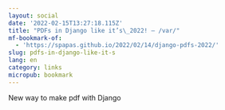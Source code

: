 ```yaml
---
layout: social
date: '2022-02-15T13:27:18.115Z'
title: "PDFs in Django like it’s\_2022! — /var/"
mf-bookmark-of:
  - 'https://spapas.github.io/2022/02/14/django-pdfs-2022/'
slug: pdfs-in-django-like-it-s
lang: en
category: links
micropub: bookmark
---
```

New way to make pdf with Django
